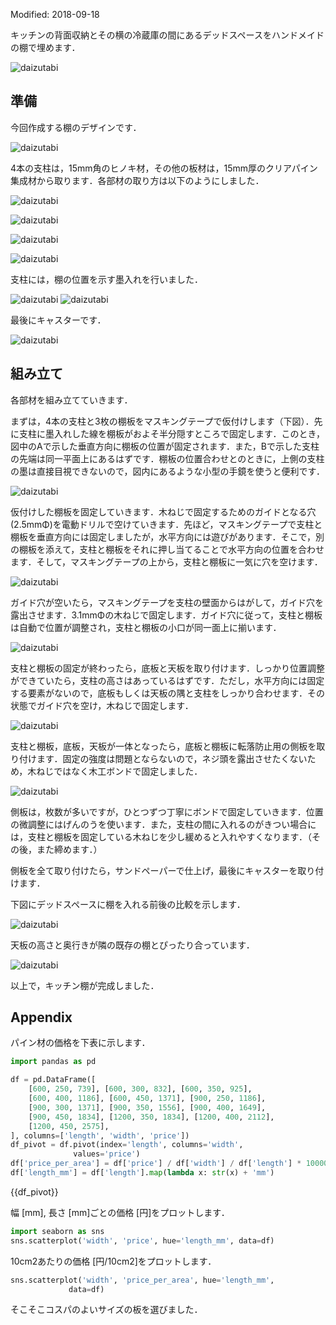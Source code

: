 Modified: 2018-09-18

キッチンの背面収納とその横の冷蔵庫の間にあるデッドスペースをハンドメイドの棚で埋めます．

![daizutabi]({filename}/images/20180916/fig1.png)

<!-- PELICAN_END_SUMMARY -->

## 準備

今回作成する棚のデザインです．

![daizutabi]({filename}/images/20180916/sch1.png)

4本の支柱は，15mm角のヒノキ材，その他の板材は，15mm厚のクリアパイン集成材から取ります．各部材の取り方は以下のようにしました．

![daizutabi]({filename}/images/20180916/sch2.png)

![daizutabi]({filename}/images/20180916/f2.JPG)

![daizutabi]({filename}/images/20180916/sch3.png)

![daizutabi]({filename}/images/20180916/f1.JPG)

支柱には，棚の位置を示す墨入れを行いました．

![daizutabi]({filename}/images/20180916/f3.JPG)
![daizutabi]({filename}/images/20180916/f4.JPG)

最後にキャスターです．

![daizutabi]({filename}/images/20180916/f6.JPG)

## 組み立て

各部材を組み立てていきます．

まずは，4本の支柱と3枚の棚板をマスキングテープで仮付けします（下図）．先に支柱に墨入れした線を棚板がおよそ半分隠すところで固定します．このとき，図中のAで示した垂直方向に棚板の位置が固定されます．また，Bで示した支柱の先端は同一平面上にあるはずです．棚板の位置合わせとのときに，上側の支柱の墨は直接目視できないので，図内にあるような小型の手鏡を使うと便利です．

![daizutabi]({filename}/images/20180917/f1.png)

仮付けした棚板を固定していきます．木ねじで固定するためのガイドとなる穴(2.5mmΦ)を電動ドリルで空けていきます．先ほど，マスキングテープで支柱と棚板を垂直方向には固定しましたが，水平方向には遊びがあります．そこで，別の棚板を添えて，支柱と棚板をそれに押し当てることで水平方向の位置を合わせます．そして，マスキングテープの上から，支柱と棚板に一気に穴を空けます．

![daizutabi]({filename}/images/20180917/f2.png)

ガイド穴が空いたら，マスキングテープを支柱の壁面からはがして，ガイド穴を露出させます．3.1mmΦの木ねじで固定します．ガイド穴に従って，支柱と棚板は自動で位置が調整され，支柱と棚板の小口が同一面上に揃います．

![daizutabi]({filename}/images/20180917/f3.png)

支柱と棚板の固定が終わったら，底板と天板を取り付けます．しっかり位置調整ができていたら，支柱の高さはあっているはずです．ただし，水平方向には固定する要素がないので，底板もしくは天板の隅と支柱をしっかり合わせます．その状態でガイド穴を空け，木ねじで固定します．

![daizutabi]({filename}/images/20180917/f5.png)

支柱と棚板，底板，天板が一体となったら，底板と棚板に転落防止用の側板を取り付けます．固定の強度は問題とならないので，ネジ頭を露出させたくないため，木ねじではなく木工ボンドで固定しました．

![daizutabi]({filename}/images/20180917/f6.png)

側板は，枚数が多いですが，ひとつずつ丁寧にボンドで固定していきます．位置の微調整にはげんのうを使います．また，支柱の間に入れるのがきつい場合には，支柱と棚板を固定している木ねじを少し緩めると入れやすくなります．（その後，また締めます．）

側板を全て取り付けたら，サンドペーパーで仕上げ，最後にキャスターを取り付けます．

下図にデッドスペースに棚を入れる前後の比較を示します．

![daizutabi]({filename}/images/20180917/f4.png)

天板の高さと奥行きが隣の既存の棚とぴったり合っています．

![daizutabi]({filename}/images/20180917/f7.png)

以上で，キッチン棚が完成しました．

## Appendix

パイン材の価格を下表に示します．

```python hide
import pandas as pd

df = pd.DataFrame([
    [600, 250, 739], [600, 300, 832], [600, 350, 925],
    [600, 400, 1186], [600, 450, 1371], [900, 250, 1186],
    [900, 300, 1371], [900, 350, 1556], [900, 400, 1649],
    [900, 450, 1834], [1200, 350, 1834], [1200, 400, 2112],
    [1200, 450, 2575],
], columns=['length', 'width', 'price'])
df_pivot = df.pivot(index='length', columns='width',
              values='price')
df['price_per_area'] = df['price'] / df['width'] / df['length'] * 10000
df['length_mm'] = df['length'].map(lambda x: str(x) + 'mm')
```

{{df_pivot}}

幅 [mm], 長さ [mm]ごとの価格 [円]をプロットします．

```python display
import seaborn as sns
sns.scatterplot('width', 'price', hue='length_mm', data=df)
```

10cm2あたりの価格 [円/10cm2]をプロットします．

```python display
sns.scatterplot('width', 'price_per_area', hue='length_mm',
             data=df)
```

そこそこコスパのよいサイズの板を選びました．
